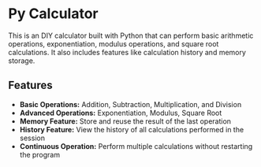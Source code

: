 # Py Calculator

This is an DIY calculator built with Python that can perform basic arithmetic operations, exponentiation, modulus operations, and square root calculations. It also includes features like calculation history and memory storage.

## Features

- **Basic Operations:** Addition, Subtraction, Multiplication, and Division
- **Advanced Operations:** Exponentiation, Modulus, Square Root
- **Memory Feature:** Store and reuse the result of the last operation
- **History Feature:** View the history of all calculations performed in the session
- **Continuous Operation:** Perform multiple calculations without restarting the program
